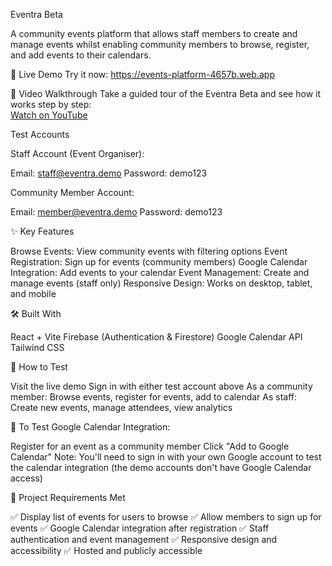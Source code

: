 Eventra Beta

A community events platform that allows staff members to create and manage events whilst enabling community members to browse, register, and add events to their calendars.

🚀 Live Demo 
Try it now: https://events-platform-4657b.web.app

🎥 Video Walkthrough
Take a guided tour of the Eventra Beta and see how it works step by step:  
[Watch on YouTube](https://www.youtube.com/watch?v=qGmtUsUUwm4)

Test Accounts

Staff Account (Event Organiser):

Email: staff@eventra.demo
Password: demo123

Community Member Account:

Email: member@eventra.demo
Password: demo123

✨ Key Features

Browse Events: View community events with filtering options
Event Registration: Sign up for events (community members)
Google Calendar Integration: Add events to your calendar
Event Management: Create and manage events (staff only)
Responsive Design: Works on desktop, tablet, and mobile

🛠️ Built With

React + Vite
Firebase (Authentication & Firestore)
Google Calendar API
Tailwind CSS

📱 How to Test

Visit the live demo
Sign in with either test account above
As a community member: Browse events, register for events, add to calendar
As staff: Create new events, manage attendees, view analytics

📅 To Test Google Calendar Integration:

Register for an event as a community member
Click "Add to Google Calendar"
Note: You'll need to sign in with your own Google account to test the calendar integration (the demo accounts don't have Google Calendar access)

🎯 Project Requirements Met

✅ Display list of events for users to browse
✅ Allow members to sign up for events
✅ Google Calendar integration after registration
✅ Staff authentication and event management
✅ Responsive design and accessibility
✅ Hosted and publicly accessible
